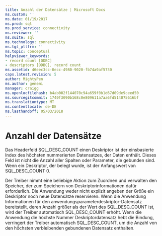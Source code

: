 ```yaml
---
title: Anzahl der Datensätze | Microsoft Docs
ms.custom: ''
ms.date: 01/19/2017
ms.prod: sql
ms.prod_service: connectivity
ms.reviewer: ''
ms.suite: sql
ms.technology: connectivity
ms.tgt_pltfrm: ''
ms.topic: conceptual
helpviewer_keywords:
- record count [ODBC]
- descriptors [ODBC], record count
ms.assetid: 46eec3cc-0ecc-4980-9020-fb74a9af5730
caps.latest.revision: 5
author: MightyPen
ms.author: genemi
manager: craigg
ms.openlocfilehash: b4ab002f144070c94a659f0b1d67d09de9ceed50
ms.sourcegitcommit: 1740f3090b168c0e809611a7aa6fd514075616bf
ms.translationtype: MT
ms.contentlocale: de-DE
ms.lasthandoff: 05/03/2018
---
```

# <a name="record-count"></a>Anzahl der Datensätze
Das Headerfeld SQL_DESC_COUNT einen Deskriptor ist der einsbasierte Index des höchsten nummerierten Datensatzes, der Daten enthält. Dieses Feld ist nicht die Anzahl aller Spalten oder Parameter, die gebunden sind. Wenn ein Deskriptor, der belegt wurde, ist der Anfangswert von SQL_DESC_COUNT 0.  
  
 Der Treiber nimmt eine beliebige Aktion zum Zuordnen und verwalten den Speicher, der zum Speichern von Deskriptorinformationen dafür erforderlich. Die Anwendung weder nicht explizit angeben der Größe ein Deskriptor noch neue Datensätze reservieren. Wenn die Anwendung Informationen für den anwendungsparameterdeskriptor-Datensatz bereitstellt, deren Anzahl größer als der Wert des SQL_DESC_COUNT ist, wird der Treiber automatisch SQL_DESC_COUNT erhöht. Wenn die Anwendung die höchste Nummer Deskriptordatensatz hebt die Bindung, verringert der Treiber automatisch SQL_DESC_COUNT, um die Anzahl von den höchsten verbleibenden gebundenen Datensatz enthalten.
